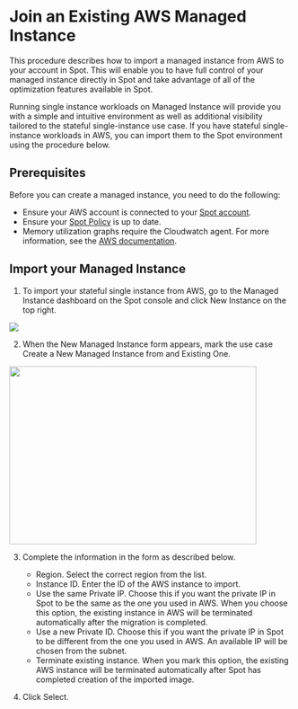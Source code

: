 # Join an Existing AWS Managed Instance

This procedure describes how to import a managed instance from AWS to your account in Spot. This will enable you to have full control of your managed instance directly in Spot and take advantage of all of the optimization features available in Spot.

Running single instance workloads on Managed Instance will provide you with a simple and intuitive environment as well as additional visibility tailored to the stateful single-instance use case. If you have stateful single-instance workloads in AWS, you can import them to the Spot environment using the procedure below.

## Prerequisites

Before you can create a managed instance, you need to do the following:

- Ensure your AWS account is connected to your [Spot account](connect-your-cloud-provider/aws-account.md).
- Ensure your [Spot Policy](elastigroup/tutorials/elastigroup-tasks/update-spot-policy.md) is up to date.
- Memory utilization graphs require the Cloudwatch agent. For more information, see the [AWS documentation](https://docs.aws.amazon.com/AWSEC2/latest/UserGuide/mon-scripts.html).

## Import your Managed Instance

1. To import your stateful single instance from AWS, go to the Managed Instance dashboard on the Spot console and click New Instance on the top right.

<img src="/managed-instance/_media/gettingstarted-join-existing-01.png" />

2. When the New Managed Instance form appears, mark the use case Create a New Managed Instance from and Existing One.

<img src="/managed-instance/_media/gettingstarted-join-existing-02.png" width="440" height="317" />

3. Complete the information in the form as described below.

   - Region. Select the correct region from the list.
   - Instance ID. Enter the ID of the AWS instance to import.
   - Use the same Private IP. Choose this if you want the private IP in Spot to be the same as the one you used in AWS. When you choose this option, the existing instance in AWS will be terminated automatically after the migration is completed.
   - Use a new Private ID. Choose this if you want the private IP in Spot to be different from the one you used in AWS. An available IP will be chosen from the subnet.
   - Terminate existing instance. When you mark this option, the existing AWS instance will be terminated automatically after Spot has completed creation of the imported image.

4. Click Select.
